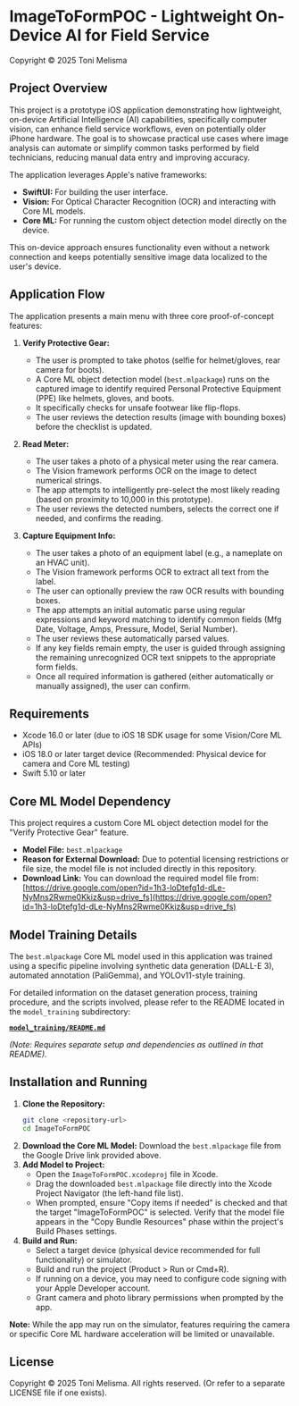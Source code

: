 # ImageToFormPOC - Lightweight On-Device AI for Field Service

Copyright © 2025 Toni Melisma

## Project Overview

This project is a prototype iOS application demonstrating how lightweight, on-device Artificial Intelligence (AI) capabilities, specifically computer vision, can enhance field service workflows, even on potentially older iPhone hardware. The goal is to showcase practical use cases where image analysis can automate or simplify common tasks performed by field technicians, reducing manual data entry and improving accuracy.

The application leverages Apple's native frameworks:

* **SwiftUI:** For building the user interface.
* **Vision:** For Optical Character Recognition (OCR) and interacting with Core ML models.
* **Core ML:** For running the custom object detection model directly on the device.

This on-device approach ensures functionality even without a network connection and keeps potentially sensitive image data localized to the user's device.

## Application Flow

The application presents a main menu with three core proof-of-concept features:

1.  **Verify Protective Gear:**
    * The user is prompted to take photos (selfie for helmet/gloves, rear camera for boots).
    * A Core ML object detection model (`best.mlpackage`) runs on the captured image to identify required Personal Protective Equipment (PPE) like helmets, gloves, and boots.
    * It specifically checks for unsafe footwear like flip-flops.
    * The user reviews the detection results (image with bounding boxes) before the checklist is updated.

2.  **Read Meter:**
    * The user takes a photo of a physical meter using the rear camera.
    * The Vision framework performs OCR on the image to detect numerical strings.
    * The app attempts to intelligently pre-select the most likely reading (based on proximity to 10,000 in this prototype).
    * The user reviews the detected numbers, selects the correct one if needed, and confirms the reading.

3.  **Capture Equipment Info:**
    * The user takes a photo of an equipment label (e.g., a nameplate on an HVAC unit).
    * The Vision framework performs OCR to extract all text from the label.
    * The user can optionally preview the raw OCR results with bounding boxes.
    * The app attempts an initial automatic parse using regular expressions and keyword matching to identify common fields (Mfg Date, Voltage, Amps, Pressure, Model, Serial Number).
    * The user reviews these automatically parsed values.
    * If any key fields remain empty, the user is guided through assigning the remaining unrecognized OCR text snippets to the appropriate form fields.
    * Once all required information is gathered (either automatically or manually assigned), the user can confirm.

## Requirements

* Xcode 16.0 or later (due to iOS 18 SDK usage for some Vision/Core ML APIs)
* iOS 18.0 or later target device (Recommended: Physical device for camera and Core ML testing)
* Swift 5.10 or later

## Core ML Model Dependency

This project requires a custom Core ML object detection model for the "Verify Protective Gear" feature.

* **Model File:** `best.mlpackage`
* **Reason for External Download:** Due to potential licensing restrictions or file size, the model file is not included directly in this repository.
* **Download Link:** You can download the required model file from:
    [https://drive.google.com/open?id=1h3-loDtefg1d-dLe-NyMns2Rwme0Kkiz&usp=drive_fs](https://drive.google.com/open?id=1h3-loDtefg1d-dLe-NyMns2Rwme0Kkiz&usp=drive_fs)

## Model Training Details

The `best.mlpackage` Core ML model used in this application was trained using a specific pipeline involving synthetic data generation (DALL-E 3), automated annotation (PaliGemma), and YOLOv11-style training.

For detailed information on the dataset generation process, training procedure, and the scripts involved, please refer to the README located in the `model_training` subdirectory:

[**`model_training/README.md`**](./model_training/README.md)

*(Note: Requires separate setup and dependencies as outlined in that README).*

## Installation and Running

1.  **Clone the Repository:**
    ```bash
    git clone <repository-url>
    cd ImageToFormPOC
    ```
2.  **Download the Core ML Model:** Download the `best.mlpackage` file from the Google Drive link provided above.
3.  **Add Model to Project:**
    * Open the `ImageToFormPOC.xcodeproj` file in Xcode.
    * Drag the downloaded `best.mlpackage` file directly into the Xcode Project Navigator (the left-hand file list).
    * When prompted, ensure "Copy items if needed" is checked and that the target "ImageToFormPOC" is selected. Verify that the model file appears in the "Copy Bundle Resources" phase within the project's Build Phases settings.
4.  **Build and Run:**
    * Select a target device (physical device recommended for full functionality) or simulator.
    * Build and run the project (Product > Run or Cmd+R).
    * If running on a device, you may need to configure code signing with your Apple Developer account.
    * Grant camera and photo library permissions when prompted by the app.

**Note:** While the app may run on the simulator, features requiring the camera or specific Core ML hardware acceleration will be limited or unavailable.

## License

Copyright © 2025 Toni Melisma. All rights reserved. (Or refer to a separate LICENSE file if one exists).

